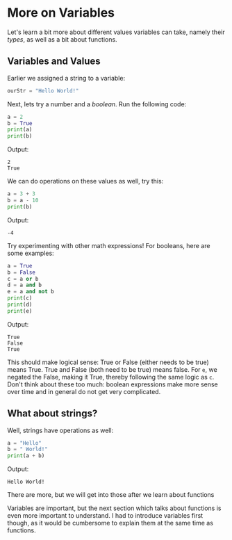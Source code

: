 # More on Variables

Let's learn a bit more about different values variables can take, namely their *types*, as well as a bit about functions.

## Variables and Values
Earlier we assigned a string to a variable:
```python
ourStr = "Hello World!"
```
Next, lets try a number and a *boolean*. Run the following code:
```python
a = 2
b = True
print(a)
print(b)
```
Output:
```
2
True
```
We can do operations on these values as well, try this:
```python
a = 3 + 3
b = a - 10
print(b)
```
Output:
```
-4
```
Try experimenting with other math expressions! For booleans, here are some examples:
```python
a = True
b = False
c = a or b
d = a and b
e = a and not b
print(c)
print(d)
print(e)
```
Output:
```
True
False
True
```
This should make logical sense: True or False (either needs to be true) means True. True and False (both need to be true) means false. For `e`, we negated the False, making it True, thereby following the same logic as `c`. Don't think about these too much: boolean expressions make more sense over time and in general do not get very complicated.

## What about strings?
Well, strings have operations as well:
```python
a = "Hello"
b = " World!"
print(a + b)
```
Output:
```
Hello World!
```
There are more, but we will get into those after we learn about functions

Variables are important, but the next section which talks about functions is even more important to understand. I had to introduce variables first though, as it would be cumbersome to explain them at the same time as functions.